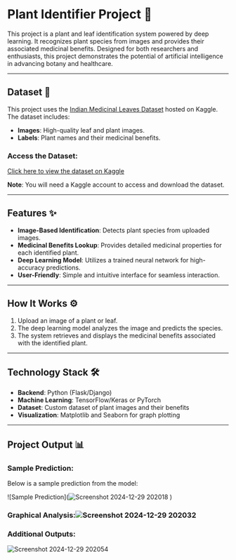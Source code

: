 # Plant Identifier Project 🌿  
This project is a plant and leaf identification system powered by deep learning. It recognizes plant species from images and provides their associated medicinal benefits. Designed for both researchers and enthusiasts, this project demonstrates the potential of artificial intelligence in advancing botany and healthcare.

---

## Dataset 📂

This project uses the [Indian Medicinal Leaves Dataset](https://www.kaggle.com/datasets/aryashah2k/indian-medicinal-leaves-dataset) hosted on Kaggle. The dataset includes:

- **Images**: High-quality leaf and plant images.
- **Labels**: Plant names and their medicinal benefits.

### Access the Dataset:
[Click here to view the dataset on Kaggle](https://www.kaggle.com/datasets/aryashah2k/indian-medicinal-leaves-dataset)

**Note**: You will need a Kaggle account to access and download the dataset.

---

## Features ✨
- **Image-Based Identification**: Detects plant species from uploaded images.
- **Medicinal Benefits Lookup**: Provides detailed medicinal properties for each identified plant.
- **Deep Learning Model**: Utilizes a trained neural network for high-accuracy predictions.
- **User-Friendly**: Simple and intuitive interface for seamless interaction.

---

## How It Works ⚙️
1. Upload an image of a plant or leaf.
2. The deep learning model analyzes the image and predicts the species.
3. The system retrieves and displays the medicinal benefits associated with the identified plant.

---

## Technology Stack 🛠️
- **Backend**: Python (Flask/Django)
- **Machine Learning**: TensorFlow/Keras or PyTorch
- **Dataset**: Custom dataset of plant images and their benefits
- **Visualization**: Matplotlib and Seaborn for graph plotting

---

## Project Output 📊

### Sample Prediction:
Below is a sample prediction from the model:

![Sample Prediction](![Screenshot 2024-12-29 202018](https://github.com/user-attachments/assets/8f1804a0-8c2c-425d-a315-8eddfebdea24)
)

### Graphical Analysis:![Screenshot 2024-12-29 202032](https://github.com/user-attachments/assets/e5515047-74fe-4fea-aa28-163f99bd4b3e)


### Additional Outputs:
![Screenshot 2024-12-29 202054](https://github.com/user-attachments/assets/702d56fa-1575-4066-9dd2-68aa697ecb67)

  
